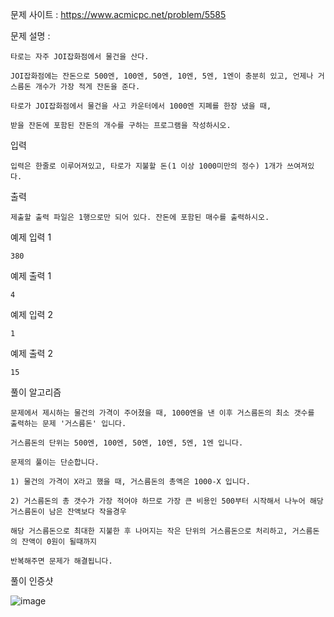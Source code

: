 문제 사이트 : https://www.acmicpc.net/problem/5585

문제 설명 :

    타로는 자주 JOI잡화점에서 물건을 산다. 
    
    JOI잡화점에는 잔돈으로 500엔, 100엔, 50엔, 10엔, 5엔, 1엔이 충분히 있고, 언제나 거스름돈 개수가 가장 적게 잔돈을 준다. 
    
    타로가 JOI잡화점에서 물건을 사고 카운터에서 1000엔 지폐를 한장 냈을 때, 
    
    받을 잔돈에 포함된 잔돈의 개수를 구하는 프로그램을 작성하시오.

입력

    입력은 한줄로 이루어져있고, 타로가 지불할 돈(1 이상 1000미만의 정수) 1개가 쓰여져있다.

출력

    제출할 출력 파일은 1행으로만 되어 있다. 잔돈에 포함된 매수를 출력하시오.

예제 입력 1 

    380

예제 출력 1 

    4

예제 입력 2 

    1

예제 출력 2 

    15
    
풀이 알고리즘 

    문제에서 제시하는 물건의 가격이 주어졌을 때, 1000엔을 낸 이후 거스름돈의 최소 갯수를 출력하는 문제 '거스름돈' 입니다.
    
    거스름돈의 단위는 500엔, 100엔, 50엔, 10엔, 5엔, 1엔 입니다.
    
    문제의 풀이는 단순합니다.
    
    1) 물건의 가격이 X라고 했을 때, 거스름돈의 총액은 1000-X 입니다.
    
    2) 거스름돈의 총 갯수가 가장 적어야 하므로 가장 큰 비용인 500부터 시작해서 나누어 해당 거스름돈이 남은 잔액보다 작을경우
    
    해당 거스름돈으로 최대한 지불한 후 나머지는 작은 단위의 거스름돈으로 처리하고, 거스름돈의 잔액이 0원이 될때까지
    
    반복해주면 문제가 해결됩니다.
    
풀이 인증샷 

![image](https://user-images.githubusercontent.com/57944215/222452060-53c15a07-b67a-489c-a832-37b684da647a.png)
